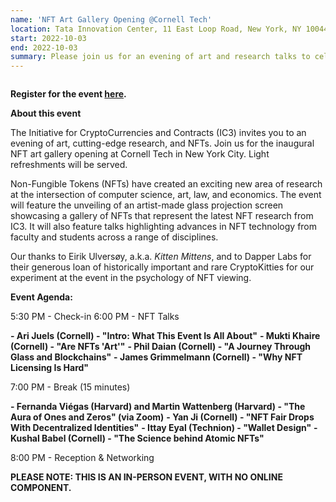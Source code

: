```yaml
---
name: 'NFT Art Gallery Opening @Cornell Tech'
location: Tata Innovation Center, 11 East Loop Road, New York, NY 10044
start: 2022-10-03
end: 2022-10-03
summary: Please join us for an evening of art and research talks to celebrate the opening of the NFT art gallery at Cornell Tech in New York City.
---
```


<div class="ui piled segment">
  <img class="ui centered image" src="../images/events/NFTartgalleryopening2022/ic3 logo new.png" alt="" />
</div>
   
                                                                                                    
**Register for the event <a href="https://www.eventbrite.com/e/nft-art-gallery-opening-at-cornell-tech-presented-by-ic3-tickets-403154515007">here</a>.**
         
     
**About this event**
                                                                                                                                                    
The Initiative for CryptoCurrencies and Contracts (IC3) invites you to an evening of art, cutting-edge research, and NFTs. Join us for the inaugural NFT art gallery opening at Cornell Tech in New York City. Light refreshments will be served.
                                                                                                                                                    
Non-Fungible Tokens (NFTs) have created an exciting new area of research at the intersection of computer science, art, law, and economics. The event will feature the unveiling of an artist-made glass projection screen showcasing a gallery of NFTs that represent the latest NFT research from IC3. It will also feature talks highlighting advances in NFT technology from faculty and students across a range of disciplines. 
                                                                                                                                                    
Our thanks to Eirik Ulversøy, a.k.a. *Kitten Mittens*, and to Dapper Labs for their generous loan of historically important and rare CryptoKitties for our experiment at the event in the psychology of NFT viewing.  
                                                                                                                                                    
**Event Agenda:**  

5:30 PM - Check-in
6:00 PM - NFT Talks
                                                                                                                                                    
**- Ari Juels (Cornell) - "Intro: What This Event Is All About"**
**- Mukti Khaire (Cornell) - "Are NFTs 'Art'"**
**- Phil Daian (Cornell) - "A Journey Through Glass and Blockchains"**
**- James Grimmelmann (Cornell) - "Why NFT Licensing Is Hard"**

7:00 PM - Break (15 minutes)

**- Fernanda Viégas (Harvard) and Martin Wattenberg (Harvard) - "The Aura of Ones and Zeros" (via Zoom)**
**- Yan Ji (Cornell) - "NFT Fair Drops With Decentralized Identities"**
**- Ittay Eyal (Technion) - "Wallet Design"**
**- Kushal Babel (Cornell) - "The Science behind Atomic NFTs"**

8:00 PM - Reception & Networking
                                                                                                                                                             
**PLEASE NOTE: THIS IS AN IN-PERSON EVENT, WITH NO ONLINE COMPONENT.**
